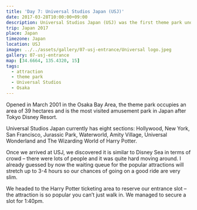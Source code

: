 ```yaml
---
title: 'Day 7: Universal Studios Japan (USJ)'
date: 2017-03-28T10:00:00+09:00
description: Universal Studios Japan (USJ) was the first theme park under the Universal Studios brand to be built in Asia.
trip: Japan 2017
place: Japan
timezone: Japan
location: USJ
image: ../../assets/gallery/07-usj-entrance/Universal logo.jpeg
gallery: 07-usj-entrance
map: [34.6664, 135.4320, 15]
tags:
  - attraction
  - theme park
  - Universal Studios
  - Osaka
---
```


Opened in March 2001 in the Osaka Bay Area, the theme park occupies an area of 39 hectares and is the most visited amusement park in Japan after Tokyo Disney Resort.

Universal Studios Japan currently has eight sections: Hollywood, New York, San Francisco, Jurassic Park, Waterworld, Amity Village, Universal Wonderland and The Wizarding World of Harry Potter.

Once we arrived at USJ, we discovered it is similar to Disney Sea in terms of crowd – there were lots of people and it was quite hard moving around. I already guessed by now the waiting queue for the popular attractions will stretch up to 3-4 hours so our chances of going on a good ride are very slim.

We headed to the Harry Potter ticketing area to reserve our entrance slot – the attraction is so popular you can’t just walk in. We managed to secure a slot for 1:40pm.
